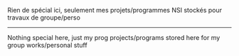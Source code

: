 Rien de spécial ici, seulement mes projets/programmes NSI stockés pour travaux de groupe/perso
__________________________________________________________________________________________________
Nothing special here, just my prog projects/programs stored here for my group works/personal stuff
